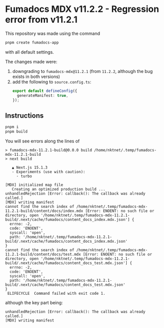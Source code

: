# Fumadocs MDX v11.2.2 - Regression error from v11.2.1

This repository was made using the command
```sh
pnpm create fumadocs-app
```
with all default settings.

The changes made were:
1. downgrading to `fumadocs-mdx@11.2.1` (from `11.2.2`, although the bug exists in both versions)
2. add the following to `source.config.ts`:
    ```ts
    export default defineConfig({
      generateManifest: true,
    });
    ```

## Instructions

```sh
pnpm i
pnpm build
```

You will see errors along the lines of
```
> fumadocs-mdx-11.2.1-build@0.0.0 build /home/nktnet/.temp/fumadocs-mdx-11.2.1-build
> next build

   ▲ Next.js 15.1.3
   - Experiments (use with caution):
     · turbo

[MDX] initialized map file
   Creating an optimized production build ...
unhandledRejection [Error: callback(): The callback was already called.]
[MDX] writing manifest
cannot find the search index of /home/nktnet/.temp/fumadocs-mdx-11.2.1-build/content/docs/index.mdx [Error: ENOENT: no such file or directory, open '/home/nktnet/.temp/fumadocs-mdx-11.2.1-build/.next/cache/fumadocs/content_docs_index.mdx.json'] {
  errno: -2,
  code: 'ENOENT',
  syscall: 'open',
  path: '/home/nktnet/.temp/fumadocs-mdx-11.2.1-build/.next/cache/fumadocs/content_docs_index.mdx.json'
}
cannot find the search index of /home/nktnet/.temp/fumadocs-mdx-11.2.1-build/content/docs/test.mdx [Error: ENOENT: no such file or directory, open '/home/nktnet/.temp/fumadocs-mdx-11.2.1-build/.next/cache/fumadocs/content_docs_test.mdx.json'] {
  errno: -2,
  code: 'ENOENT',
  syscall: 'open',
  path: '/home/nktnet/.temp/fumadocs-mdx-11.2.1-build/.next/cache/fumadocs/content_docs_test.mdx.json'
}
 ELIFECYCLE  Command failed with exit code 1.
```

although the key part being:
```
unhandledRejection [Error: callback(): The callback was already called.]
[MDX] writing manifest
```